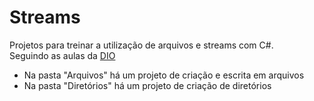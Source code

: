 # Streams
Projetos para treinar a utilização de arquivos e streams com C#.</br>
Seguindo as aulas da [DIO](https://web.dio.me/)

 - Na pasta "Arquivos" há um projeto de criação e escrita em arquivos
 - Na pasta "Diretórios" há um projeto de criação de diretórios
